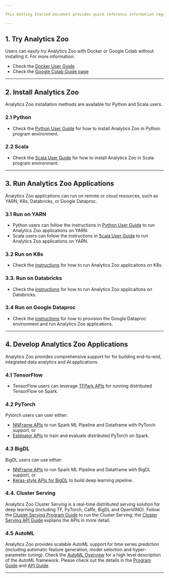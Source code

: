 ```yaml
---

This Getting Started document provides quick reference information regarding installing Analytics Zoo, running the applications, and developing your own applications using Analytics Zoo. 

---
```



## **1. Try Analytics Zoo**
Users can easily try Analytics Zoo with Docker or Google Colab without installing it. For more information: 

- Check the [Docker User Guide](DockerUserGuide/index.md)
- Check the [Google Colab Guide page](ProgrammingGuide/run-notebook-colab.md)

---


## **2. Install Analytics Zoo**

Analytics Zoo installation methods are available for Python and Scala users. 

### 2.1 Python

- Check the [Python User Guide](PythonUserGuide/install.md) for how to install Analytics Zoo in Python program environment.

### 2.2 Scala

- Check the [Scala User Guide](ScalaUserGuide/install.md) for how to install Analytics Zoo in Scala program environment.

---


## **3. Run Analytics Zoo Applications**
Analytics Zoo applications can run on remote or cloud resources, such as YARN, K8s, Databricks, or Google Dataproc. 

### 3.1 Run on YARN

- Python users can follow the instructions in [Python User Guide](PythonUserGuide/run.md) to run Analytics Zoo applications on YARN.
- Scala users can follow the instructions in [Scala User Guide](ScalaUserGuide/run.md) to run Analytics Zoo applications on YARN.
 
### 3.2 Run on K8s

- Check the [instructions](ProgrammingGuide/k8s.md) for how to run Analytics Zoo applicaitons on K8s.

### 3.3. Run on Databricks

- Check the [instructions](PlatformGuide/AnalyticsZoo-on-Databricks.md) for how to run Analytics Zoo applicaitons on Databricks.

### 3.4 Run on Google Dataproc

- Check the [instructions](ProgrammingGuide/run-on-dataproc.md) for how to provision the Google Dataproc environment and run Analytics Zoo applications. 

---


## **4. Develop Analytics Zoo Applications**

Analytics Zoo provides comprehensive support for for building end-to-end, integrated data analytics and AI applications. 

### 4.1 TensorFlow

- TensorFlow users can leverage [TFPark APIs](ProgrammingGuide/TFPark/tensorflow.md) for running distributed TensorFlow on Spark. 

### 4.2 PyTorch

Pytorch users can user either: 

- [NNFrame APIs](APIGuide/PipelineAPI/nnframes.md) to run Spark ML Pipeline and Dataframe with PyTorch support, or 
- [Estimator APIs](APIGuide/PipelineAPI/estimator.md) to train and evaluate distributed PyTorch on Spark.

### 4.3 BigDL

BigDL users can use either: 

- [NNFrame APIs](APIGuide/PipelineAPI/nnframes.md) to run Spark ML Pipeline and Dataframe with BigDL support, or 
- [Keras-style APIs for BigDL](KerasStyleAPIGuide/Optimization/training.md/) to build deep learning pipeline.

### 4.4. Cluster Serving

Analytics Zoo Cluster Serving is a real-time distributed serving solution for deep learning (including TF, PyTorch, Caffe, BigDL and OpenVINO). Follow the [Cluster Serving Program Guide](ClusterServingGuide/ProgrammingGuide.md) to run the Cluster Serving; the [Cluster Serving API Guide](ClusterServingGuide/APIGuide.md) explains the APIs in more detail. 

### 4.5 AutoML

Analytics Zoo provides scalable AutoML support for time series prediction (including automatic feature generation, model selection and hyper-parameter tuning). Check the [AutoML Overview](ProgrammingGuide/AutoML/overview.md) for a high level description of the AutoML framework. Please check out the details in the [Program Guide](ProgrammingGuide/AutoML/forecasting.md) and [API Guide](APIGuide/AutoML/time-sequence-predictor.md). 


---
